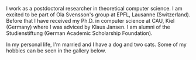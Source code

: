 I work as a postdoctoral researcher in theoretical computer science.
I am excited to be part of Ola Svensson's group at EPFL, Lausanne (Switzerland).
Before that I have received my Ph.D. in computer science at CAU, Kiel (Germany) where I was
adviced by Klaus Jansen. I am alumni of the Studienstiftung (German Academic Scholarship Foundation).

In my personal life, I'm married and I have a dog and two cats. Some of my hobbies can be seen in the gallery below.

